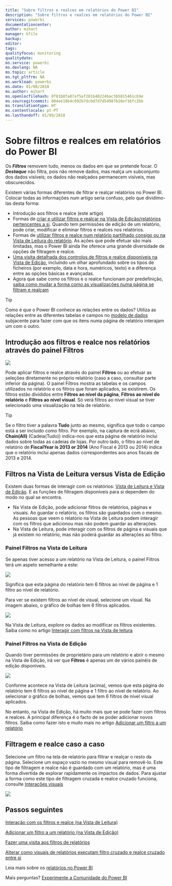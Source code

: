 ```yaml
---
title: "Sobre filtros e realces em relatórios do Power BI"
description: "Sobre filtros e realces em relatórios do Power BI"
services: powerbi
documentationcenter: 
author: mihart
manager: kfile
backup: 
editor: 
tags: 
qualityfocus: monitoring
qualitydate: 
ms.service: powerbi
ms.devlang: NA
ms.topic: article
ms.tgt_pltfrm: NA
ms.workload: powerbi
ms.date: 01/08/2018
ms.author: mihart
ms.openlocfilehash: 0f81b0fa87af5af281b40224bac3b5815461cb9e
ms.sourcegitcommit: 804ee18b4c892b7dcbd7d7d5d987b16ef16fc2bb
ms.translationtype: HT
ms.contentlocale: pt-PT
ms.lasthandoff: 01/09/2018
---
```

# <a name="about-filters-and-highlighting-in-power-bi-reports"></a>Sobre filtros e realces em relatórios do Power BI
Os ***Filtros*** removem tudo, menos os dados em que se pretende focar.  O ***Destaque*** não filtra, pois não remove dados, mas realça um subconjunto dos dados visíveis; os dados não realçados permanecem visíveis, mas obscurecidos.

Existem várias formas diferentes de filtrar e realçar relatórios no Power BI. Colocar todas as informações num artigo seria confuso, pelo que dividimo-las desta forma:

* Introdução aos filtros e realce (este artigo)
* Formas de [criar e utilizar filtros e realçar na Vista de Edição/relatórios pertencentes a si](power-bi-report-add-filter.md). Quando tem permissões de edição de um relatório, pode criar, modificar e eliminar filtros e realces nos relatórios.
* Formas de [utilizar filtros e realce num relatório partilhado consigo ou na Vista de Leitura do relatório](service-reading-view-and-editing-view.md). As ações que pode efetuar são mais limitadas, mas o Power BI ainda lhe oferece uma grande diversidade de opções de filtragem e realce.  
* [Uma visita detalhada dos controlos de filtros e realce disponíveis na Vista de Edição](power-bi-how-to-report-filter.md), incluindo um olhar aprofundado sobre os tipos de ficheiros (por exemplo, data e hora, numéricos, texto) e a diferença entre as opções básicas e avançadas.
* Agora que sabe como os filtros e o realce funcionam por predefinição, [saiba como mudar a forma como as visualizações numa página se filtram e realçam](service-reports-visual-interactions.md)

> [!TIP]
> Como é que o Power BI conhece as relações entre os dados?  Utiliza as relações entre as diferentes tabelas e campos no [modelo de dados](https://support.office.com/article/Create-a-Data-Model-in-Excel-87e7a54c-87dc-488e-9410-5c75dbcb0f7b?ui=en-US&rs=en-US&ad=US) subjacente para fazer com que os itens numa página de relatório interajam um com o outro.
> 
> 

## <a name="introduction-to-filters-and-highlighting-in-reports-using-the-filters-pane"></a>Introdução aos filtros e realce nos relatórios através do painel Filtros
![](media/power-bi-reports-filters-and-highlighting/power-bi-add-filter-reading-view.png)

Pode aplicar filtros e realce através do painel **Filtros** ou ao efetuar as seleções diretamente no próprio relatório (caso a caso, consultar parte inferior da página). O painel Filtros mostra as tabelas e os campos utilizados no relatório e os filtros que foram aplicados, se existirem. Os filtros estão divididos entre **Filtros ao nível da página**, **Filtros ao nível do relatório** e **Filtros ao nível visual**.  Só verá filtros ao nível visual se tiver selecionado uma visualização na tela de relatório.

> [!TIP]
> Se o filtro tiver a palavra **Tudo** junto ao mesmo, significa que todo o campo está a ser incluído como filtro.  Por exemplo, na captura de ecrã abaixo, **Chain(All)** (Cadeia(Tudo)) indica-nos que esta página de relatório inclui dados sobre todas as cadeias de lojas.  Por outro lado, o filtro ao nível de relatório de **FiscalYear is 2013 or 2014** (Ano Fiscal é 2013 ou 2014) indica que o relatório inclui apenas dados correspondentes aos anos fiscais de 2013 e 2014.
> 
> 

## <a name="filters-in-reading-view-versus-editing-view"></a>Filtros na Vista de Leitura versus Vista de Edição
Existem duas formas de interagir com os relatórios: [Vista de Leitura e Vista de Edição](service-reading-view-and-editing-view.md).  E as funções de filtragem disponíveis para si dependem do modo no qual se encontra.

* Na Vista de Edição, pode adicionar filtros de relatórios, páginas e visuais. Ao guardar o relatório, os filtros são guardados com o mesmo. As pessoas que veem o relatório na Vista de Leitura podem interagir com os filtros que adicionou mas não podem guardar as alterações.
* Na Vista de Leitura, pode interagir com os filtros de página e visuais que já existem no relatório, mas não poderá guardar as alterações ao filtro.

### <a name="the-filters-pane-in-reading-view"></a>Painel Filtros na Vista de Leitura
Se apenas tiver acesso a um relatório na Vista de Leitura, o painel Filtros terá um aspeto semelhante a este:

![](media/power-bi-reports-filters-and-highlighting/power-bi-filter-reading-view.png)

Significa que esta página do relatório tem 6 filtros ao nível de página e 1 filtro ao nível de relatório.

Para ver se existem filtros ao nível de visual, selecione um visual. Na imagem abaixo, o gráfico de bolhas tem 6 filtros aplicados.

![](media/power-bi-reports-filters-and-highlighting/power-bi-filter-visual-level.png)

Na Vista de Leitura, explore os dados ao modificar os filtros existentes. Saiba como no artigo [Interagir com filtros na Vista de leitura](service-reading-view-and-editing-view.md)

### <a name="the-filters-pane-in-editing-view"></a>Painel Filtros na Vista de Edição
Quando tiver permissões de proprietário para um relatório e abrir o mesmo na Vista de Edição, irá ver que **Filtros** é apenas um de vários painéis de edição disponíveis.

![](media/power-bi-reports-filters-and-highlighting/power-bi-add-filter-editing-view.png)

Conforme acontece na Vista de Leitura (acima), vemos que esta página do relatório tem 6 filtros ao nível de página e 1 filtro ao nível de relatório. Ao selecionar o gráfico de bolhas, vemos que tem 6 filtros de nível visual aplicados.

No entanto, na Vista de Edição, há muito mais que se pode fazer com filtros e realces. A principal diferença é o facto de se poder adicionar novos filtros. Saiba como fazer isto e muito mais no artigo [Adicionar um filtro a um relatório](power-bi-report-add-filter.md)

## <a name="ad-hoc-filterting-and-highlighting"></a>Filtragem e realce caso a caso
Selecione um filtro na tela de relatório para filtrar e realçar o resto da página. Selecione um espaço vazio no mesmo visual para removê-lo. Este tipo de filtragem e realce não é guardado com um relatório, mas é uma forma divertida de explorar rapidamente os impactos de dados. Para ajustar a forma como este tipo de filtragem cruzada e realce cruzado funciona, consulte [Interações visuais](service-reports-visual-interactions.md)

![](media/power-bi-reports-filters-and-highlighting/power-bi-adhoc-filter.gif)

## <a name="next-steps"></a>Passos seguintes
[Interação com os filtros e realce (na Vista de Leitura)](service-reading-view-and-editing-view.md)

[Adicionar um filtro a um relatório (na Vista de Edição)](power-bi-report-add-filter.md)

[Fazer uma visita aos filtros de relatórios](power-bi-how-to-report-filter.md)

[Alterar como visuais de relatórios executam filtro cruzado e realce cruzado entre si](service-reports-visual-interactions.md)

Leia mais sobre os [relatórios no Power BI](service-reports.md)

Mais perguntas? [Experimente a Comunidade do Power BI](http://community.powerbi.com/)

